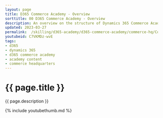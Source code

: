```yaml
---
layout: page
title: D365 Commerce Academy - Overview
sorttitle: 00 D365 Commerce Academy - Overview
description: An overview on the structure of Dynamics 365 Commerce Academy, pre-requisites and objectives of Commerce Academy.
updated: 2023-03-27
permalink:  /skilling/d365-academy/d365-commerce-academy/commerce-hq/CommerceAcademyOverview
youtubeid: C7VKMDz-wvE
tags: 
- d365
- dynamics 365
- d365 commerce academy
- academy content
- commerce headquarters
---
```


# {{ page.title }}

{{ page.description }}

{% include youtubethumb.md %}